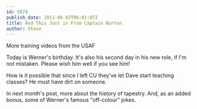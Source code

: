 ```yaml
---
id: 5874
publish_date: 2011-06-02T06:01:07Z
title: And This Just in From Captain Burton
author: Steve
---
```

More training videos from the USAF

Today is Werner's birthday. It's also his second day in his new role, if I'm not mistaken. Please wish him well if you see him!

How is it possible that since I left CU they've let Dave start teaching classes? He must have dirt on someone.

In next month's post, more about the history of tapestry. And, as an added bonus, some of Werner's famous "off-colour" jokes.